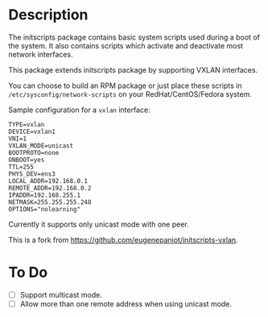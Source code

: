 # Description

The initscripts package contains basic system scripts used during a boot of the system. It also contains scripts which activate and deactivate most network interfaces.

This package extends initscripts package by supporting VXLAN interfaces.

You can choose to build an RPM package or just place these scripts in `/etc/sysconfig/network-scripts` on your RedHat/CentOS/Fedora system.

Sample configuration for a `vxlan` interface:

	TYPE=vxlan
	DEVICE=vxlan1
	VNI=1
	VXLAN_MODE=unicast
	BOOTPROTO=none
	ONBOOT=yes
	TTL=255
	PHYS_DEV=ens3
	LOCAL_ADDR=192.168.0.1
	REMOTE_ADDR=192.168.0.2
	IPADDR=192.168.255.1
	NETMASK=255.255.255.248
	OPTIONS="nolearning"

Currently it supports only unicast mode with one peer.

This is a fork from https://github.com/eugenepaniot/initscripts-vxlan.

# To Do

- [ ] Support multicast mode.
- [ ] Allow more than one remote address when using unicast mode.
